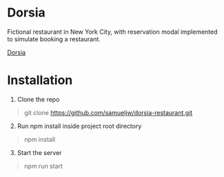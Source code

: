 # Dorsia

Fictional restaurant in New York City, with reservation modal implemented to simulate booking a restaurant. 

[Dorsia](https://dorsia.netlify.app/)

# Installation

1. Clone the repo

> git clone https://github.com/samueljw/dorsia-restaurant.git

2. Run npm install inside project root directory

> npm install

3. Start the server

> npm run start
